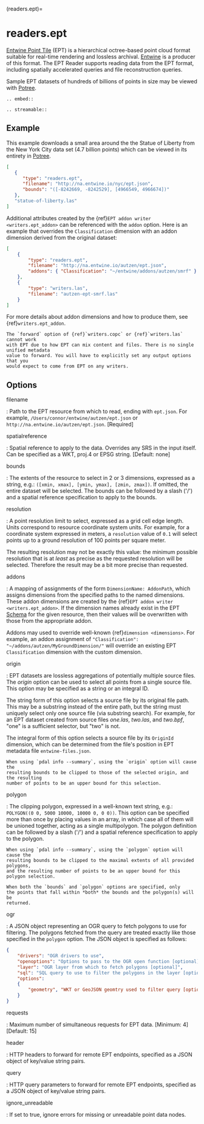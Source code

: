 (readers.ept)=

# readers.ept

[Entwine Point Tile] (EPT) is a hierarchical octree-based point cloud format
suitable for real-time rendering and lossless archival.  [Entwine] is a
producer of this format.  The EPT Reader supports reading data from the
EPT format, including spatially accelerated queries and file reconstruction
queries.

Sample EPT datasets of hundreds of billions of points in size may be viewed
with [Potree].

```{eval-rst}
.. embed::
```

```{eval-rst}
.. streamable::
```

## Example

This example downloads a small area around the the Statue of Liberty from the New York City data set (4.7 billion points) which can be viewed in its entirety in [Potree].

```json
[
   {
      "type": "readers.ept",
      "filename": "http://na.entwine.io/nyc/ept.json",
      "bounds": "([-8242669, -8242529], [4966549, 4966674])"
   },
   "statue-of-liberty.las"
]
```

Additional attributes created by the
{ref}`EPT addon writer <writers.ept_addon>` can be referenced with the `addon` option.  Here is an example that overrides the `Classification` dimension with an addon dimension derived from the original dataset:

```json
[
    {
        "type": "readers.ept",
        "filename": "http://na.entwine.io/autzen/ept.json",
        "addons": { "Classification": "~/entwine/addons/autzen/smrf" }
    },
    {
        "type": "writers.las",
        "filename": "autzen-ept-smrf.las"
    }
]
```

For more details about addon dimensions and how to produce them, see {ref}`writers.ept_addon`.

```{note}
The `forward` option of {ref}`writers.copc` or {ref}`writers.las` cannot work
with EPT due to how EPT can mix content and files. There is no single unified metadata
value to forward. You will have to explicitly set any output options that you
would expect to come from EPT on any writers.
```

## Options

filename

: Path to the EPT resource from which to read, ending with `ept.json`.
  For example, `/Users/connor/entwine/autzen/ept.json` or
  `http://na.entwine.io/autzen/ept.json`. \[Required\]

spatialreference

: Spatial reference to apply to the data.  Overrides any SRS in the input
  itself.  Can be specified as a WKT, proj.4 or EPSG string. \[Default: none\]

bounds

: The extents of the resource to select in 2 or 3 dimensions, expressed as a string,
  e.g.: `([xmin, xmax], [ymin, ymax], [zmin, zmax])`.  If omitted, the entire dataset
  will be selected. The bounds can be followed by a slash ('/') and a spatial reference
  specification to apply to the bounds.

resolution

: A point resolution limit to select, expressed as a grid cell edge length.  Units
  correspond to resource coordinate system units.  For example, for a coordinate system
  expressed in meters, a `resolution` value of `0.1` will select points up to a
  ground resolution of 100 points per square meter.

  The resulting resolution may not be exactly this value: the minimum possible resolution
  that is at *least* as precise as the requested resolution will be selected.  Therefore
  the result may be a bit more precise than requested.

addons

: A mapping of assignments of the form `DimensionName: AddonPath`, which
  assigns dimensions from the specified paths to the named dimensions.
  These addon dimensions are created by the
  {ref}`EPT addon writer <writers.ept_addon>`.  If the dimension names
  already exist in the EPT [Schema] for the given resource, then their
  values will be overwritten with those from the appropriate addon.

  Addons may used to override well-known {ref}`dimension <dimensions>`.  For example,
  an addon assignment of `"Classification": "~/addons/autzen/MyGroundDimension/"`
  will override an existing EPT `Classification` dimension with the custom dimension.

origin

: EPT datasets are lossless aggregations of potentially multiple source
  files.  The *origin* option can be used to select all points from a
  single source file.  This option may be specified as a string or an
  integral ID.

  The string form of this option selects a source file by its original
  file path.  This may be a substring instead of the entire path, but
  the string must uniquely select only one source file (via substring
  search).  For example, for an EPT dataset created from source files
  *one.las*, *two.las*, and *two.bpf*, "one" is a sufficient selector,
  but "two" is not.

  The integral form of this option selects a source file by its `OriginId`
  dimension, which can be determined from  the file's position in EPT
  metadata file `entwine-files.json`.

```{note}
When using `pdal info --summary`, using the `origin` option will cause the
resulting bounds to be clipped to those of the selected origin, and the resulting
number of points to be an upper bound for this selection.
```

polygon

: The clipping polygon, expressed in a well-known text string,
  e.g.: `POLYGON((0 0, 5000 10000, 10000 0, 0 0))`.  This option can be
  specified more than once by placing values in an array, in which case all of
  them will be unioned together, acting as a single multipolygon. The polygon definition
  can be followed by a slash ('/') and a spatial reference specification to apply to
  the polygon.

```{note}
When using `pdal info --summary`, using the `polygon` option will cause the
resulting bounds to be clipped to the maximal extents of all provided polygons,
and the resulting number of points to be an upper bound for this polygon selection.
```

```{note}
When both the `bounds` and `polygon` options are specified, only
the points that fall within *both* the bounds and the polygon(s) will be
returned.
```

ogr

: A JSON object representing an OGR query to fetch polygons to use for filtering. The polygons
  fetched from the query are treated exactly like those specified in the `polygon` option.
  The JSON object is specified as follows:

  ```json
  {
      "drivers": "OGR drivers to use",
      "openoptions": "Options to pass to the OGR open function [optional]",
      "layer": "OGR layer from which to fetch polygons [optional]",
      "sql": "SQL query to use to filter the polygons in the layer [optional]",
      "options":
      {
          "geometry", "WKT or GeoJSON geomtry used to filter query [optional]"
      }
  }
  ```

requests

: Maximum number of simultaneous requests for EPT data. \[Minimum: 4\] \[Default: 15\]

header

: HTTP headers to forward for remote EPT endpoints, specified as a JSON
  object of key/value string pairs.

query

: HTTP query parameters to forward for remote EPT endpoints, specified as a
  JSON object of key/value string pairs.

ignore_unreadable

: If set to true, ignore errors for missing or unreadable point data nodes.

[entwine]: https://entwine.io/
[entwine point tile]: https://entwine.io/entwine-point-tile.html
[potree]: http://potree.entwine.io/data/nyc.html
[schema]: https://entwine.io/entwine-point-tile.html#schema
